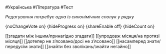 #Українська #Література #Тест

*Редагування потребує одна із синонімічних сполук у рядку*

{noChangeVote on}
{hideProgress on}
{shareEnable off}
{hideCount on}

[[згадати між іншим/принагідно згадати]]
[[упродовж місяця/на протязі місяця]]
[[дотепер не з’ясовано/досі не з’ясовано]]
[[насамперед знати/передусім знати]]
[[знайти без зволікань/знайти негайно]]
